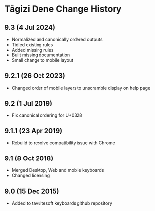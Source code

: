 Tāgizi Dene Change History
============================
9.3 (4 Jul 2024)
-----------------
* Normalized and canonically ordered outputs
* Tidied existing rules
* Added missing rules
* Built missing documentation
* Small change to mobile layout

9.2.1 (26 Oct 2023)
-----------------
* Changed order of mobile layers to unscramble display on help page

9.2 (1 Jul 2019)
-----------------
* Fix canonical ordering for U+0328

9.1.1 (23 Apr 2019)
-----------------
* Rebuild to resolve compatibility issue with Chrome

9.1 (8 Oct 2018)
-----------------
* Merged Desktop, Web and mobile keyboards
* Changed licensing

9.0 (15 Dec 2015)
-----------------

* Added to tavultesoft keyboards github repository
